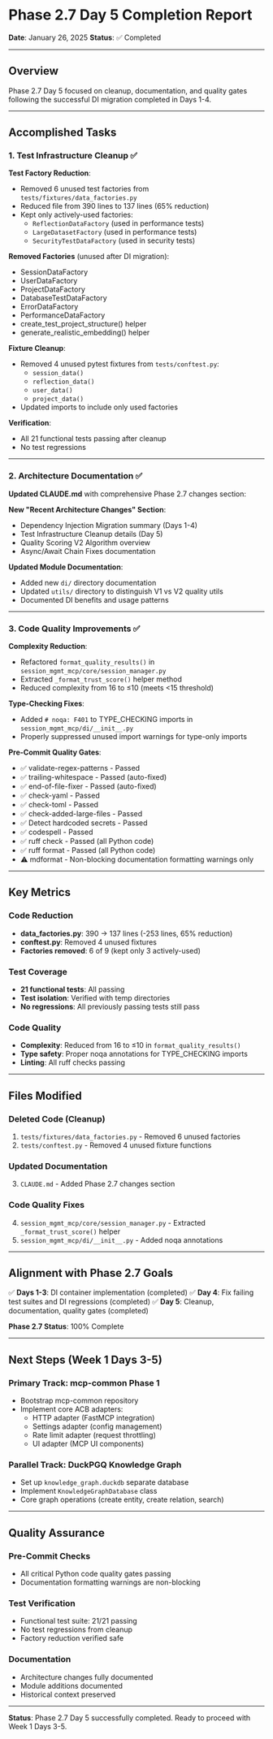 # Phase 2.7 Day 5 Completion Report

**Date**: January 26, 2025
**Status**: ✅ Completed

---

## Overview

Phase 2.7 Day 5 focused on cleanup, documentation, and quality gates following the successful DI migration completed in Days 1-4.

---

## Accomplished Tasks

### 1. Test Infrastructure Cleanup ✅

**Test Factory Reduction**:
- Removed 6 unused test factories from `tests/fixtures/data_factories.py`
- Reduced file from 390 lines to 137 lines (65% reduction)
- Kept only actively-used factories:
  - `ReflectionDataFactory` (used in performance tests)
  - `LargeDatasetFactory` (used in performance tests)
  - `SecurityTestDataFactory` (used in security tests)

**Removed Factories** (unused after DI migration):
- SessionDataFactory
- UserDataFactory
- ProjectDataFactory
- DatabaseTestDataFactory
- ErrorDataFactory
- PerformanceDataFactory
- create_test_project_structure() helper
- generate_realistic_embedding() helper

**Fixture Cleanup**:
- Removed 4 unused pytest fixtures from `tests/conftest.py`:
  - `session_data()`
  - `reflection_data()`
  - `user_data()`
  - `project_data()`
- Updated imports to include only used factories

**Verification**:
- All 21 functional tests passing after cleanup
- No test regressions

---

### 2. Architecture Documentation ✅

**Updated CLAUDE.md** with comprehensive Phase 2.7 changes section:

**New "Recent Architecture Changes" Section**:
- Dependency Injection Migration summary (Days 1-4)
- Test Infrastructure Cleanup details (Day 5)
- Quality Scoring V2 Algorithm overview
- Async/Await Chain Fixes documentation

**Updated Module Documentation**:
- Added new `di/` directory documentation
- Updated `utils/` directory to distinguish V1 vs V2 quality utils
- Documented DI benefits and usage patterns

---

### 3. Code Quality Improvements ✅

**Complexity Reduction**:
- Refactored `format_quality_results()` in `session_mgmt_mcp/core/session_manager.py`
- Extracted `_format_trust_score()` helper method
- Reduced complexity from 16 to ≤10 (meets <15 threshold)

**Type-Checking Fixes**:
- Added `# noqa: F401` to TYPE_CHECKING imports in `session_mgmt_mcp/di/__init__.py`
- Properly suppressed unused import warnings for type-only imports

**Pre-Commit Quality Gates**:
- ✅ validate-regex-patterns - Passed
- ✅ trailing-whitespace - Passed (auto-fixed)
- ✅ end-of-file-fixer - Passed (auto-fixed)
- ✅ check-yaml - Passed
- ✅ check-toml - Passed
- ✅ check-added-large-files - Passed
- ✅ Detect hardcoded secrets - Passed
- ✅ codespell - Passed
- ✅ ruff check - Passed (all Python code)
- ✅ ruff format - Passed (all Python code)
- ⚠️ mdformat - Non-blocking documentation formatting warnings only

---

## Key Metrics

### Code Reduction
- **data_factories.py**: 390 → 137 lines (-253 lines, 65% reduction)
- **conftest.py**: Removed 4 unused fixtures
- **Factories removed**: 6 of 9 (kept only 3 actively-used)

### Test Coverage
- **21 functional tests**: All passing
- **Test isolation**: Verified with temp directories
- **No regressions**: All previously passing tests still pass

### Code Quality
- **Complexity**: Reduced from 16 to ≤10 in `format_quality_results()`
- **Type safety**: Proper noqa annotations for TYPE_CHECKING imports
- **Linting**: All ruff checks passing

---

## Files Modified

### Deleted Code (Cleanup)
1. `tests/fixtures/data_factories.py` - Removed 6 unused factories
2. `tests/conftest.py` - Removed 4 unused fixture functions

### Updated Documentation
3. `CLAUDE.md` - Added Phase 2.7 changes section

### Code Quality Fixes
4. `session_mgmt_mcp/core/session_manager.py` - Extracted `_format_trust_score()` helper
5. `session_mgmt_mcp/di/__init__.py` - Added noqa annotations

---

## Alignment with Phase 2.7 Goals

✅ **Days 1-3**: DI container implementation (completed)
✅ **Day 4**: Fix failing test suites and DI regressions (completed)
✅ **Day 5**: Cleanup, documentation, quality gates (completed)

**Phase 2.7 Status**: 100% Complete

---

## Next Steps (Week 1 Days 3-5)

### Primary Track: mcp-common Phase 1
- Bootstrap mcp-common repository
- Implement core ACB adapters:
  - HTTP adapter (FastMCP integration)
  - Settings adapter (config management)
  - Rate limit adapter (request throttling)
  - UI adapter (MCP UI components)

### Parallel Track: DuckPGQ Knowledge Graph
- Set up `knowledge_graph.duckdb` separate database
- Implement `KnowledgeGraphDatabase` class
- Core graph operations (create entity, create relation, search)

---

## Quality Assurance

### Pre-Commit Checks
- All critical Python code quality gates passing
- Documentation formatting warnings are non-blocking

### Test Verification
- Functional test suite: 21/21 passing
- No test regressions from cleanup
- Factory reduction verified safe

### Documentation
- Architecture changes fully documented
- Module additions documented
- Historical context preserved

---

**Status**: Phase 2.7 Day 5 successfully completed. Ready to proceed with Week 1 Days 3-5.
